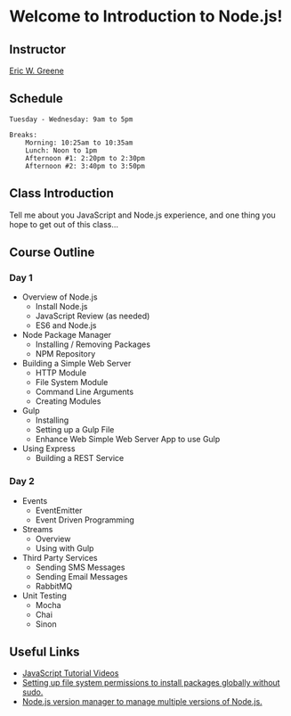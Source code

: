 # Welcome to Introduction to Node.js!

## Instructor

[Eric W. Greene](linkedin.com/in/ericwgreene)

## Schedule

	Tuesday - Wednesday: 9am to 5pm

	Breaks:
		Morning: 10:25am to 10:35am
		Lunch: Noon to 1pm
		Afternoon #1: 2:20pm to 2:30pm
		Afternoon #2: 3:40pm to 3:50pm

## Class Introduction

Tell me about you JavaScript and Node.js experience, and one thing you hope to get out of this class...

## Course Outline

### Day 1

- Overview of Node.js
	- Install Node.js
	- JavaScript Review (as needed)
	- ES6 and Node.js
- Node Package Manager
	- Installing / Removing Packages
	- NPM Repository
- Building a Simple Web Server
	- HTTP Module
	- File System Module
	- Command Line Arguments
	- Creating Modules
- Gulp
	- Installing
	- Setting up a Gulp File
	- Enhance Web Simple Web Server App to use Gulp
- Using Express
	- Building a REST Service

### Day 2

- Events
	- EventEmitter
	- Event Driven Programming
- Streams
	- Overview
	- Using with Gulp
- Third Party Services
	- Sending SMS Messages
	- Sending Email Messages
	- RabbitMQ
- Unit Testing
	- Mocha
	- Chai
	- Sinon

## Useful Links
- [JavaScript Tutorial Videos](http://www.toptal.com/videos)
- [Setting up file system permissions to install packages globally without sudo.](https://docs.npmjs.com/getting-started/fixing-npm-permissions)
- [Node.js version manager to manage multiple versions of Node.js.](https://github.com/creationix/nvm)
